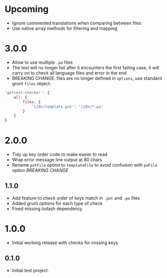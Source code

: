 # Upcoming
* Ignore commented translations when comparing between files
* Use native array methods for filtering and mapping

# 3.0.0

* Allow to use mutliple `.po` files
* The test will no longer fail after it encounters the first failing case, it will carry on to check all language files and error in the end
* BREAKING CHANGE: files are no longer defined in `options`, use standard grunt `files` object:
```js
'gettext-checker': {
    all: {
        files: {
            'i18n/template.pot': 'i18n/*.po'
        }
    }
}
```


# 2.0.0
* Tidy up key order code to make easier to read
* Wrap error message line output at 80 chars
* Rename `potFile` option to `templateFile` to avoid confusion with `poFile` option *BREAKING CHANGE*

## 1.1.0
* Add feature to check order of keys match in `.pot` and `.po` files
* Added grunt options for each type of check
* Fixed missing lodash dependency

# 1.0.0
* Initial working release with checks for missing keys

## 0.1.0
* Initial test project.
